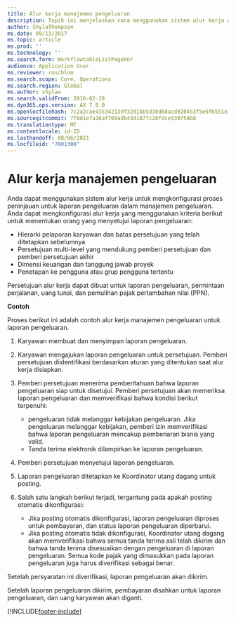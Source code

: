 ```yaml
---
title: Alur kerja manajemen pengeluaran
description: Topik ini menjelaskan cara menggunakan sistem alur kerja di Microsoft Dynamics 365 Finance, untuk mengkonfigurasi proses peninjauan untuk laporan pengeluaran dalam manajemen pengeluaran.
author: ShylaThompson
ms.date: 09/13/2017
ms.topic: article
ms.prod: ''
ms.technology: ''
ms.search.form: WorkflowtableListPageRnr
audience: Application User
ms.reviewer: roschlom
ms.search.scope: Core, Operations
ms.search.region: Global
ms.author: shylaw
ms.search.validFrom: 2016-02-28
ms.dyn365.ops.version: AX 7.0.0
ms.openlocfilehash: 7c2a2cae435342139f32d1bb5d38d68acd920453f5e6f6551e1f6d57967d8053
ms.sourcegitcommit: 7f8d1e7a16af769adb43d1877c28fdce53975db8
ms.translationtype: MT
ms.contentlocale: id-ID
ms.lasthandoff: 08/06/2021
ms.locfileid: "7001300"
---
```

# <a name="expense-management-workflow"></a>Alur kerja manajemen pengeluaran

Anda dapat menggunakan sistem alur kerja untuk mengkonfigurasi proses peninjauan untuk laporan pengeluaran dalam manajemen pengeluaran. Anda dapat mengkonfigurasi alur kerja yang menggunakan kriteria berikut untuk menentukan orang yang menyetujui laporan pengeluaran:

- Hierarki pelaporan karyawan dan batas persetujuan yang telah ditetapkan sebelumnya
- Persetujuan multi-level yang mendukung pemberi persetujuan dan pemberi persetujuan akhir
- Dimensi keuangan dan tanggung jawab proyek
- Penetapan ke pengguna atau grup pengguna tertentu

Persetujuan alur kerja dapat dibuat untuk laporan pengeluaran, permintaan perjalanan, uang tunai, dan pemulihan pajak pertambahan nilai (PPN).

**Contoh**

Proses berikut ini adalah contoh alur kerja manajemen pengeluaran untuk laporan pengeluaran.

1. Karyawan membuat dan menyimpan laporan pengeluaran.
2. Karyawan mengajukan laporan pengeluaran untuk persetujuan. Pemberi persetujuan diidentifikasi berdasarkan aturan yang ditentukan saat alur kerja disiapkan.
3. Pemberi persetujuan menerima pemberitahuan bahwa laporan pengeluaran siap untuk disetujui. Pemberi persetujuan akan memeriksa laporan pengeluaran dan memverifikasi bahwa kondisi berikut terpenuhi:

    - pengeluaran tidak melanggar kebijakan pengeluaran. Jika pengeluaran melanggar kebijakan, pemberi izin memverifikasi bahwa laporan pengeluaran mencakup pembenaran bisnis yang valid.
    - Tanda terima elektronik dilampirkan ke laporan pengeluaran.

4. Pemberi persetujuan menyetujui laporan pengeluaran.
5. Laporan pengeluaran ditetapkan ke Koordinator utang dagang untuk posting.
6. Salah satu langkah berikut terjadi, tergantung pada apakah posting otomatis dikonfigurasi:

    - Jika posting otomatis dikonfigurasi, laporan pengeluaran diproses untuk pembayaran, dan status laporan pengeluaran diperbarui.
    - Jika posting otomatis tidak dikonfigurasi, Koordinator utang dagang akan memverifikasi bahwa semua tanda terima asli telah dikirim dan bahwa tanda terima disesuaikan dengan pengeluaran di laporan pengeluaran. Semua kode pajak yang dimasukkan pada laporan pengeluaran juga harus diverifikasi sebagai benar.

Setelah persyaratan ini diverifikasi, laporan pengeluaran akan dikirim.

Setelah laporan pengeluaran dikirim, pembayaran disahkan untuk laporan pengeluaran, dan uang karyawan akan diganti.


[!INCLUDE[footer-include](../includes/footer-banner.md)]